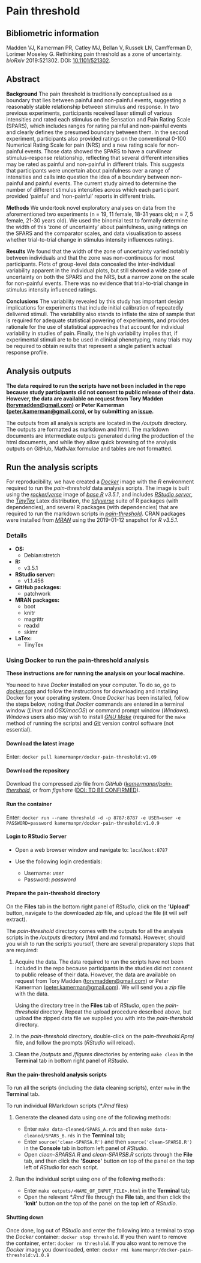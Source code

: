 # Pain threshold

## Bibliometric information
Madden VJ, Kamerman PR, Catley MJ, Bellan V, Russek LN, Camfferman D, Lorimer Moseley G. Rethinking pain threshold as a zone of uncertainty. _bioRxiv_ 2019:521302. DOI: [10.1101/521302](https://doi.org/10.1101/521302).

## Abstract
**Background** The pain threshold is traditionally conceptualised as a boundary that lies between painful and non-painful events, suggesting a reasonably stable relationship between stimulus and response. In two previous experiments, participants received laser stimuli of various intensities and rated each stimulus on the Sensation and Pain Rating Scale (SPARS), which includes ranges for rating painful and non-painful events and clearly defines the presumed boundary between them. In the second experiment, participants also provided ratings on the conventional 0-100 Numerical Rating Scale for pain (NRS) and a new rating scale for non-painful events. Those data showed the SPARS to have a curvilinear stimulus-response relationship, reflecting that several different intensities may be rated as painful and non-painful in different trials. This suggests that participants were uncertain about painfulness over a range of intensities and calls into question the idea of a boundary between non-painful and painful events. The current study aimed to determine the number of different stimulus intensities across which each participant provided ‘painful’ and ‘non-painful’ reports in different trials.

**Methods** We undertook novel exploratory analyses on data from the aforementioned two experiments (n = 19, 11 female, 18-31 years old; n = 7, 5 female, 21-30 years old). We used the binomial test to formally determine the width of this ‘zone of uncertainty’ about painfulness, using ratings on the SPARS and the comparator scales, and data visualisation to assess whether trial-to-trial change in stimulus intensity influences ratings.

**Results** We found that the width of the zone of uncertainty varied notably between individuals and that the zone was non-continuous for most participants. Plots of group-level data concealed the inter-individual variability apparent in the individual plots, but still showed a wide zone of uncertainty on both the SPARS and the NRS, but a narrow zone on the scale for non-painful events. There was no evidence that trial-to-trial change in stimulus intensity influenced ratings.

**Conclusions** The variability revealed by this study has important design implications for experiments that include initial calibration of repeatedly delivered stimuli. The variability also stands to inflate the size of sample that is required for adequate statistical powering of experiments, and provides rationale for the use of statistical approaches that account for individual variability in studies of pain. Finally, the high variability implies that, if experimental stimuli are to be used in clinical phenotyping, many trials may be required to obtain results that represent a single patient’s actual response profile.

## Analysis outputs

**The data required to run the scripts have not been included in the repo because study participants did not consent to public release of their data. However, the data are available on request from Tory Madden (torymadden@gmail.com) or Peter Kamerman (peter.kamerman@gmail.com), or by submitting an [issue](https://github.com/kamermanpr/pain-threshold/issues).**

The outputs from all analysis scripts are located in the _/outputs_ directory. The outputs are formatted as markdown and html. The markdown documents are intermediate outputs generated during the production of the html documents, and while they allow quick browsing of the analysis outputs on GitHub, MathJax formulae and tables are not formatted. 

## Run the analysis scripts

For reproducibility, we have created a [_Docker_](https://www.docker.com) image with the _R_ environment required to run the _pain-threshold_ data analysis scripts. The image is built using the [_rocker/verse_](https://hub.docker.com/r/rocker/verse/) image of [_base R_](https://cran.r-project.org/) _v3.5.1_, and includes [_RStudio server_](https://www.rstudio.com/products/rstudio/#Server), the [_TinyTex_](https://yihui.name/tinytex/) Latex distribution, the [_tidyverse_](https://www.tidyverse.org/) suite of R packages (with dependencies), and several R packages (with dependencies) that are required to run the markdown scripts in [_pain-threshold_](https://github.com/kamermanpr/pain-threshold). CRAN packages were installed from [_MRAN_](https://mran.microsoft.com/timemachine) using the 2019-01-12 snapshot for _R v3.5.1_.

### Details
- **OS:**  
    - Debian:stretch  
- **R:**  
    - v3.5.1   
- **RStudio server:**  
    - v1.1.456
- **GitHub packages:**  
    - patchwork  
- **MRAN packages:**  
    - boot  
    - knitr
    - magrittr
    - readxl
    - skimr
- **LaTex:**   
    - TinyTex

### Using Docker to run the pain-threshold analysis

**These instructions are for running the analysis on your local machine.**

You need to have _Docker_ installed on your computer. To do so, go to [_docker.com_](https://www.docker.com/community-edition#/download) and follow the instructions for downloading and installing Docker for your operating system. Once _Docker_ has been installed, follow the steps below, noting that _Docker_ commands are entered in a terminal window (_Linux_ and _OSX/macOS_) or command prompt window (_Windows_). _Windows_ users also may wish to install [_GNU Make_](http://gnuwin32.sourceforge.net/downlinks/make.php) (required for the `make` method of running the scripts) and [_Git_](https://gitforwindows.org/) version control software (not essential). 

#### Download the latest image

Enter: `docker pull kamermanpr/docker-pain-threshold:v1.09`

#### Download the repository

Download the compressed _zip_ file from _GitHub_ ([_kamermanpr/pain-thershold_](https://github.com/kamermanpr/pain-threshold), or from _figshare_ ([DOI: TO BE CONFIRMED](https://doi.org/)). 

#### Run the container

Enter: `docker run --name threshold -d -p 8787:8787 -e USER=user -e PASSWORD=password kamermanpr/docker-pain-threshold:v1.0.9`

#### Login to RStudio Server

- Open a web browser window and navigate to: `localhost:8787`

- Use the following login credentials: 
    - Username: _user_	
    - Password: _password_
    
#### Prepare the pain-threshold directory

On the **Files** tab in the bottom right panel of _RStudio_, click on the **'Upload'** button, navigate to the downloaded _zip_ file, and upload the file (it will self extract).

The _pain-threshold_ directory comes with the outputs for all the analysis scripts in the _/outputs_ directory (_html_ and _md_ formats). However, should you wish to run the scripts yourself, there are several preparatory steps that are required:  

1. Acquire the data. The data required to run the scripts have not been included in the repo because participants in the studies did not consent to public release of their data. However, the data are available on request from Tory Madden (torymadden@gmail.com) or Peter Kamerman (peter.kamerman@gmail.com). We will send you a _zip_ file with the data.

    Using the directory tree in the **Files** tab of _RStudio_, open the _pain-threshold_ directory. Repeat the upload procedure described above, but upload the zipped data file we supplied you with into the _pain-thershold_ directory. 

2. In the _pain-threshold_ directory, double-click on the _pain-threshold.Rproj_ file, and follow the prompts (_RStudio_ will reload).

3. Clean the _/outputs_ and _/figures_ directories by entering `make clean` in the **Terminal** tab in bottom right panel of _RStudio_.

#### Run the pain-threshold analysis scripts

To run all the scripts (including the data cleaning scripts), enter `make` in the **Terminal** tab. 

To run individual RMarkdown scripts (_\*.Rmd_ files)

1. Generate the cleaned data using one of the following methods:  
    - Enter `make data-cleaned/SPARS_A.rds` and then `make data-cleaned/SPARS_B.rds` in the **Terminal** tab;  
    - Enter `source('clean-SPARSA.R')` and then `source('clean-SPARSB.R')` in the **Console** tab in bottom left panel of _RStudio_.  
    - Open _clean-SPARSA.R_ and _clean-SPARSB.R_ scripts through the **File** tab, and then click the **'Source'** button on top of the panel on the top left of _RStudio_ for each script.  
    
2. Run the individual script using one of the following methods:  
    - Enter `make outputs/<NAME_OF_INPUT_FILE>.html` in the **Terminal** tab;  
    - Open the relevant _\*.Rmd_ file through the **File** tab, and then click the **'knit'** button on the top of the panel on the top left of _RStudio_.   

#### Shutting down

Once done, log out of _RStudio_ and enter the following into a terminal to stop the _Docker_ container: `docker stop threshold`. If you then want to remove the container, enter: `docker rm threshold`. If you also want to remove the _Docker_ image you downloaded, enter: `docker rmi kamermanpr/docker-pain-threshold:v1.0.9`
